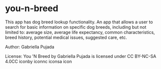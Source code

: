# you-n-breed

This app has dog breed lookup functionality.
An app that allows a user to search for basic information on specific dog breeds, including but not limited to: 
average size, average life expectancy, common characteristics, breed history, potential medical issues, suggested care, etc.

Author: Gabriella Pujada

License: You 'N Breed by Gabriella Pujada is licensed under CC BY-NC-SA 4.0CC iconby iconnc iconsa icon
